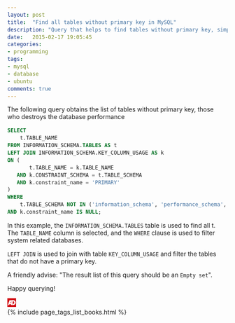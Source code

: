 ```yaml
---
layout: post
title:  "Find all tables without primary key in MySQL"
description: "Query that helps to find tables without primary key, simple and efficient way to find performance bottlenecks"
date:   2015-02-17 19:05:45
categories:
- programming
tags:
- mysql
- database
- ubuntu
comments: true
---
```


The following query obtains the list of tables without primary key, those who destroys the database performance

```sql
SELECT 
    t.TABLE_NAME
FROM INFORMATION_SCHEMA.TABLES AS t
LEFT JOIN INFORMATION_SCHEMA.KEY_COLUMN_USAGE AS k
ON (
       t.TABLE_NAME = k.TABLE_NAME
   AND k.CONSTRAINT_SCHEMA = t.TABLE_SCHEMA
   AND k.constraint_name = 'PRIMARY'
)
WHERE 
    t.TABLE_SCHEMA NOT IN ('information_schema', 'performance_schema', 'mysql', 'sys')
AND k.constraint_name IS NULL;
```

In this example, the `INFORMATION_SCHEMA.TABLES` table is used to find all t. The `TABLE_NAME` column is selected, and the `WHERE` clause is used to filter system related databases.

`LEFT JOIN` is used to join with table `KEY_COLUMN_USAGE` and filter the tables that do not have a primary key.

A friendly advise: "The result list of this query should be an `Empty set`". 

Happy querying!

<div>
  <img id="ads_logo" alt="ads" src="/public/images/ads.png" style="max-width: 20px;" />
  <div class="image-grid">
    {% include page_tags_list_books.html %}
  </div>
</div>
